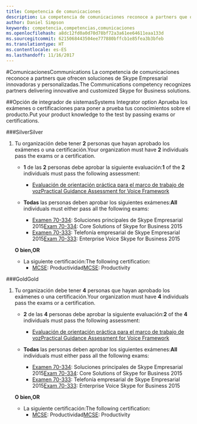 ```yaml
---
title: Competencia de comunicaciones
description: La competencia de comunicaciones reconoce a partners que ofrecen soluciones de Skype Empresarial innovadoras y personalizadas.
author: Daniel Simpson
keywords: competencia,competencias,comunicaciones
ms.openlocfilehash: a8dc12fd0a0d70d78bf72a3a61ee64611eaa133d
ms.sourcegitcommit: 6215068443504ee777880bffcb1e85fea3b3bfeb
ms.translationtype: HT
ms.contentlocale: es-ES
ms.lasthandoff: 11/16/2017
---
```

#<a name="communications"></a><span data-ttu-id="0c8c9-104">Comunicaciones</span><span class="sxs-lookup"><span data-stu-id="0c8c9-104">Communications</span></span>
<span data-ttu-id="0c8c9-105">La competencia de comunicaciones reconoce a partners que ofrecen soluciones de Skype Empresarial innovadoras y personalizadas.</span><span class="sxs-lookup"><span data-stu-id="0c8c9-105">The Communications competency recognizes partners delivering innovative and customized Skype for Business solutions.</span></span>

##<a name="systems-integrator-option"></a><span data-ttu-id="0c8c9-106">Opción de integrador de sistemas</span><span class="sxs-lookup"><span data-stu-id="0c8c9-106">Systems Integrator option</span></span>
<span data-ttu-id="0c8c9-107">Aprueba los exámenes o certificaciones para poner a prueba tus conocimientos sobre el producto.</span><span class="sxs-lookup"><span data-stu-id="0c8c9-107">Put your product knowledge to the test by passing exams or certifications.</span></span>
  
###<a name="silver"></a><span data-ttu-id="0c8c9-108">Silver</span><span class="sxs-lookup"><span data-stu-id="0c8c9-108">Silver</span></span>

1. <span data-ttu-id="0c8c9-109">Tu organización debe tener **2** personas que hayan aprobado los exámenes o una certificación.</span><span class="sxs-lookup"><span data-stu-id="0c8c9-109">Your organization must have **2** individuals pass the exams or a certification.</span></span>

    - <span data-ttu-id="0c8c9-110">**1** de las **2** personas debe aprobar la siguiente evaluación:</span><span class="sxs-lookup"><span data-stu-id="0c8c9-110">**1** of the **2** individuals must pass the following assessment:</span></span>
        - [<span data-ttu-id="0c8c9-111">Evaluación de orientación práctica para el marco de trabajo de voz</span><span class="sxs-lookup"><span data-stu-id="0c8c9-111">Practical Guidance Assessment for Voice Framework</span></span>](https://partneruniversity.microsoft.com/?whr=uri:MicrosoftAccount&courseId=16802&scoId=g6fMfp80C_5406265419)

    - <span data-ttu-id="0c8c9-112">**Todas** las personas deben aprobar los siguientes exámenes:</span><span class="sxs-lookup"><span data-stu-id="0c8c9-112">**All** individuals must either pass all the following exams:</span></span>
        - <span data-ttu-id="0c8c9-113">[Examen 70-334](https://www.microsoft.com/en-us/learning/exam-70-334.aspx): Soluciones principales de Skype Empresarial 2015</span><span class="sxs-lookup"><span data-stu-id="0c8c9-113">[Exam 70-334](https://www.microsoft.com/en-us/learning/exam-70-334.aspx): Core Solutions of Skype for Business 2015</span></span>
        - <span data-ttu-id="0c8c9-114">[Examen 70-333](https://www.microsoft.com/en-us/learning/exam-70-333.aspx): Telefonía empresarial de Skype Empresarial 2015</span><span class="sxs-lookup"><span data-stu-id="0c8c9-114">[Exam 70-333](https://www.microsoft.com/en-us/learning/exam-70-333.aspx): Enterprise Voice Skype for Business 2015</span></span>

    **<span data-ttu-id="0c8c9-115">O bien,</span><span class="sxs-lookup"><span data-stu-id="0c8c9-115">OR</span></span>**

    - <span data-ttu-id="0c8c9-116">La siguiente certificación:</span><span class="sxs-lookup"><span data-stu-id="0c8c9-116">The following certification:</span></span>
        - <span data-ttu-id="0c8c9-117">[MCSE](https://www.microsoft.com/en-us/learning/mcse-productivity-certification.aspx): Productividad</span><span class="sxs-lookup"><span data-stu-id="0c8c9-117">[MCSE](https://www.microsoft.com/en-us/learning/mcse-productivity-certification.aspx): Productivity</span></span>

###<a name="gold"></a><span data-ttu-id="0c8c9-118">Gold</span><span class="sxs-lookup"><span data-stu-id="0c8c9-118">Gold</span></span>

1. <span data-ttu-id="0c8c9-119">Tu organización debe tener **4** personas que hayan aprobado los exámenes o una certificación.</span><span class="sxs-lookup"><span data-stu-id="0c8c9-119">Your organization must have **4** individuals pass the exams or a certification.</span></span>

    - <span data-ttu-id="0c8c9-120">**2** de las **4** personas debe aprobar la siguiente evaluación:</span><span class="sxs-lookup"><span data-stu-id="0c8c9-120">**2** of the **4** individuals must pass the following assessment:</span></span>
        - [<span data-ttu-id="0c8c9-121">Evaluación de orientación práctica para el marco de trabajo de voz</span><span class="sxs-lookup"><span data-stu-id="0c8c9-121">Practical Guidance Assessment for Voice Framework</span></span>](https://partneruniversity.microsoft.com/?whr=uri:MicrosoftAccount&courseId=16802&scoId=g6fMfp80C_5406265419)

    - <span data-ttu-id="0c8c9-122">**Todas** las personas deben aprobar los siguientes exámenes:</span><span class="sxs-lookup"><span data-stu-id="0c8c9-122">**All** individuals must either pass all the following exams:</span></span>
        - <span data-ttu-id="0c8c9-123">[Examen 70-334](https://www.microsoft.com/en-us/learning/exam-70-334.aspx): Soluciones principales de Skype Empresarial 2015</span><span class="sxs-lookup"><span data-stu-id="0c8c9-123">[Exam 70-334](https://www.microsoft.com/en-us/learning/exam-70-334.aspx): Core Solutions of Skype for Business 2015</span></span>
        - <span data-ttu-id="0c8c9-124">[Examen 70-333](https://www.microsoft.com/en-us/learning/exam-70-333.aspx): Telefonía empresarial de Skype Empresarial 2015</span><span class="sxs-lookup"><span data-stu-id="0c8c9-124">[Exam 70-333](https://www.microsoft.com/en-us/learning/exam-70-333.aspx): Enterprise Voice Skype for Business 2015</span></span>

    **<span data-ttu-id="0c8c9-125">O bien,</span><span class="sxs-lookup"><span data-stu-id="0c8c9-125">OR</span></span>**

    - <span data-ttu-id="0c8c9-126">La siguiente certificación:</span><span class="sxs-lookup"><span data-stu-id="0c8c9-126">The following certification:</span></span>
        - <span data-ttu-id="0c8c9-127">[MCSE](https://www.microsoft.com/en-us/learning/mcse-productivity-certification.aspx): Productividad</span><span class="sxs-lookup"><span data-stu-id="0c8c9-127">[MCSE](https://www.microsoft.com/en-us/learning/mcse-productivity-certification.aspx): Productivity</span></span>


